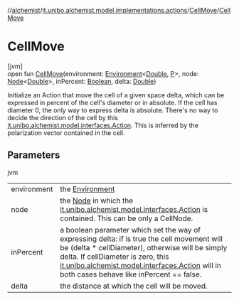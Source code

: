 //[alchemist](../../../index.md)/[it.unibo.alchemist.model.implementations.actions](../index.md)/[CellMove](index.md)/[CellMove](-cell-move.md)

# CellMove

[jvm]\
open fun [CellMove](-cell-move.md)(environment: [Environment](../../it.unibo.alchemist.model.interfaces/-environment/index.md)<[Double](https://docs.oracle.com/javase/8/docs/api/java/lang/Double.html), [P](../../it.unibo.alchemist.model.implementations.reactions/-biochemical-reaction-builder/index.md)>, node: [Node](../../it.unibo.alchemist.model.interfaces/-node/index.md)<[Double](https://docs.oracle.com/javase/8/docs/api/java/lang/Double.html)>, inPercent: [Boolean](https://kotlinlang.org/api/latest/jvm/stdlib/kotlin/-boolean/index.html), delta: [Double](https://kotlinlang.org/api/latest/jvm/stdlib/kotlin/-double/index.html))

Initialize an Action that move the cell of a given space delta, which can be expressed in percent of the cell's diameter or in absolute. If the cell has diameter 0, the only way to express delta is absolute. There's no way to decide the direction of the cell by this [it.unibo.alchemist.model.interfaces.Action](../../it.unibo.alchemist.model.interfaces/-action/index.md). This is inferred by the polarization vector contained in the cell.

## Parameters

jvm

| | |
|---|---|
| environment | the [Environment](../../it.unibo.alchemist.model.interfaces/-environment/index.md) |
| node | the [Node](../../it.unibo.alchemist.model.interfaces/-node/index.md) in which the [it.unibo.alchemist.model.interfaces.Action](../../it.unibo.alchemist.model.interfaces/-action/index.md) is contained. This can be only a CellNode. |
| inPercent | a boolean parameter which set the way of expressing delta: if is true the cell movement will be (delta * cellDiameter), otherwise will be simply delta. If cellDiameter is zero, this [it.unibo.alchemist.model.interfaces.Action](../../it.unibo.alchemist.model.interfaces/-action/index.md) will in both cases behave like inPercent == false. |
| delta | the distance at which the cell will be moved. |
